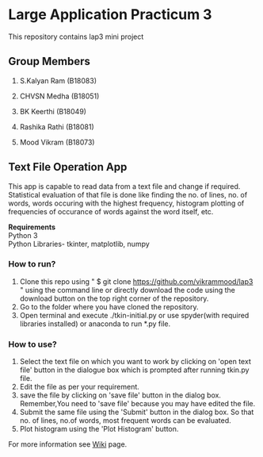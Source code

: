 # Large Application Practicum 3
This repository contains lap3 mini project

## Group Members
1. S.Kalyan Ram (B18083)

2. CHVSN Medha (B18051)

3. BK Keerthi (B18049)

4. Rashika Rathi (B18081)

5. Mood Vikram (B18073)

## Text File Operation App
This app is capable to read data from a text file and change if required. Statistical evaluation of that file is done like finding the no. of lines, no. of words, words occuring with the highest frequency, histogram plotting of frequencies of occurance of words against the word itself, etc.

**Requirements**\
Python 3 \
Python Libraries- tkinter, matplotlib, numpy

### How to run?
1) Clone this repo using " $ git clone https://github.com/vikrammood/lap3  " using the command line or directly download the code using the download button on the top right corner of the repository.
2) Go to the folder where you have cloned the repository.
3) Open terminal and execute ./tkin-initial.py or use spyder(with required libraries installed) or anaconda to run *.py file.


### How to use?

1) Select the text file on which you want to work by clicking on 'open text file' button in the dialogue box which is prompted after running tkin.py file.
2) Edit the file as per your requirement.
3) save the file by clicking on 'save file' button in the dialog box. Remember,You need to 'save file' because you may have edited the file.
4) Submit the same file using the 'Submit' button in the dialog box. So that no. of lines, no.of words, most frequent words can be evaluated.
5) Plot histogram using the 'Plot Histogram' button.

For more information see [Wiki](https://github.com/vikrammood/lap3/wiki) page.
 
